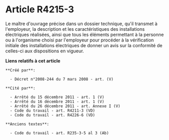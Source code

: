 # Article R4215-3

Le maître d'ouvrage précise dans un dossier technique, qu'il transmet à l'employeur, la description et les caractéristiques
des installations électriques réalisées, ainsi que tous les éléments permettant à la personne ou à l'organisme choisi par
l'employeur pour procéder à la vérification initiale des installations électriques de donner un avis sur la conformité de
celles-ci aux dispositions en vigueur.

**Liens relatifs à cet article**

	**Créé par**:

	  - Décret n°2008-244 du 7 mars 2008 - art. (V)

	**Cité par**:

	  - Arrêté du 15 décembre 2011 - art. 1 (V)
	  - Arrêté du 16 décembre 2011 - art. 1 (V)
	  - Arrêté du 26 décembre 2011 - art. Annexe I (V)
	  - Code du travail - art. R4211-3 (VD)
	  - Code du travail - art. R4226-6 (VD)

	**Anciens textes**:

	  - Code du travail - art. R235-3-5 al 3 (Ab)
